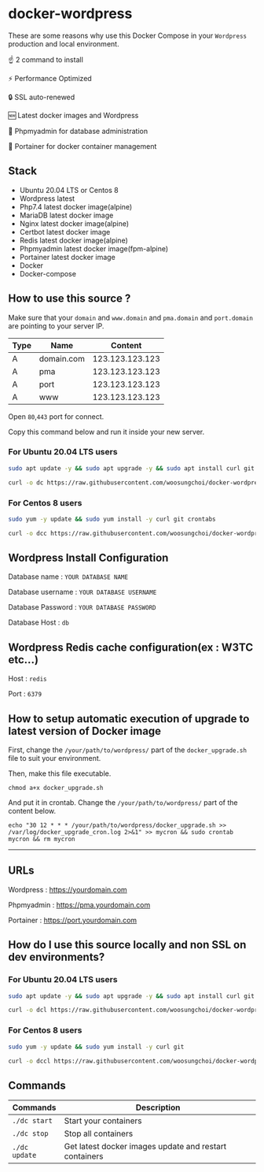 # docker-wordpress

These are some reasons why use this Docker Compose in your `Wordpress` production and local environment.

☝️ 2 command to install

⚡ Performance Optimized

🔒 SSL auto-renewed

🆕 Latest docker images and Wordpress

🚧 Phpmyadmin for database administration

🚢 Portainer for docker container management

## Stack

- Ubuntu 20.04 LTS or Centos 8
- Wordpress latest
- Php7.4 latest docker image(alpine)
- MariaDB latest docker image
- Nginx latest docker image(alpine)
- Certbot latest docker image
- Redis latest docker image(alpine)
- Phpmyadmin latest docker image(fpm-alpine)
- Portainer latest docker image
- Docker
- Docker-compose

## How to use this source ?

Make sure that your `domain` and `www.domain` and `pma.domain` and `port.domain` are pointing to your server IP.

| Type | Name | Content |
| - | - | - |
| A | domain.com | 123.123.123.123 |
| A | pma | 123.123.123.123 |
| A | port | 123.123.123.123 |
| A | www | 123.123.123.123 |

Open `80`,`443` port for connect.

Copy this command below and run it inside your new server. 

### For Ubuntu 20.04 LTS users

```bash
sudo apt update -y && sudo apt upgrade -y && sudo apt install curl git cron -y && sudo apt autoremove -y
```

```bash
curl -o dc https://raw.githubusercontent.com/woosungchoi/docker-wordpress/master/dc && bash dc setup && rm -f dc
```

### For Centos 8 users

```bash
sudo yum -y update && sudo yum install -y curl git crontabs
```

```bash
curl -o dcc https://raw.githubusercontent.com/woosungchoi/docker-wordpress/master/dcc && bash dcc setup && rm -f dcc
```

## Wordpress Install Configuration

Database name : `YOUR DATABASE NAME`

Database username : `YOUR DATABASE USERNAME`

Database Password : `YOUR DATABASE PASSWORD`

Database Host : `db`

## Wordpress Redis cache configuration(ex : W3TC etc...)

Host : `redis`

Port : `6379`


## How to setup automatic execution of upgrade to latest version of Docker image

First, change the `/your/path/to/wordpress/` part of the `docker_upgrade.sh` file to suit your environment.

Then, make this file executable.

```
chmod a+x docker_upgrade.sh
```

And put it in crontab. Change the `/your/path/to/wordpress/` part of the content below.

```
echo "30 12 * * * /your/path/to/wordpress/docker_upgrade.sh >> /var/log/docker_upgrade_cron.log 2>&1" >> mycron && sudo crontab mycron && rm mycron
```

---

## URLs

Wordpress : https://yourdomain.com

Phpmyadmin : https://pma.yourdomain.com

Portainer : https://port.yourdomain.com

## How do I use this source locally and non SSL on dev environments?

### For Ubuntu 20.04 LTS users

```bash
sudo apt update -y && sudo apt upgrade -y && sudo apt install curl git -y && sudo apt autoremove -y
```

```bash
curl -o dcl https://raw.githubusercontent.com/woosungchoi/docker-wordpress/master/dcl && bash dcl setup && rm -f dcl
```

### For Centos 8 users

```bash
sudo yum -y update && sudo yum install -y curl git
```

```bash
curl -o dccl https://raw.githubusercontent.com/woosungchoi/docker-wordpress/master/dccl && bash dccl setup && rm -f dccl
```

## Commands

| Commands  | Description  |
|---|---|
| `./dc start`  | Start your containers  |
| `./dc stop`  | Stop all containers  |
| `./dc update`  | Get latest docker images update and restart containers |
